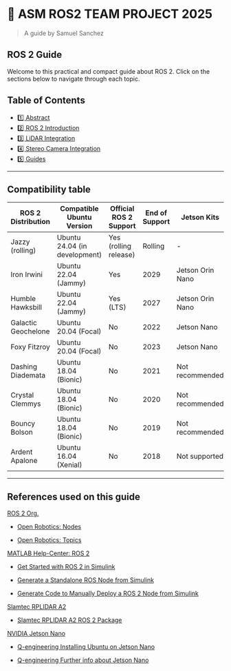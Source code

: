 
# 🤖 ASM ROS2 TEAM PROJECT 2025
> A guide by Samuel Sanchez
##  ROS 2 Guide

Welcome to this practical and compact guide about ROS 2. Click on the sections below to navigate through each topic.

## Table of Contents

- [1️⃣ Abstract](01_abstract.md)
- [2️⃣ ROS 2 Introduction](02_ros_intro.md)
- [3️⃣ LiDAR Integration](03_lidar.md)
- [4️⃣ Stereo Camera Integration](04_stereo_cam.md)
- [5️⃣ Guides](05_guides.md)

---

## Compatibility table

| ROS 2 Distribution     | Compatible Ubuntu Version          | Official ROS 2 Support | End of Support | Jetson Kits        | MATLAB         |
|------------------------|------------------------------------|------------------------|----------------|--------------------|----------------|
| Jazzy (rolling)        | Ubuntu 24.04 (in development)      | Yes (rolling release) | Rolling        | -                  | Not yet        |
| Iron Irwini            | Ubuntu 22.04 (Jammy)               | Yes                   | 2029           | Jetson Orin Nano   | Planned/Partial|
| Humble Hawksbill       | Ubuntu 22.04 (Jammy)               | Yes (LTS)             | 2027           | Jetson Orin Nano   | Yes            |
| Galactic Geochelone    | Ubuntu 20.04 (Focal)               | No                    | 2022           | Jetson Nano        | Yes            |
| Foxy Fitzroy           | Ubuntu 20.04 (Focal)               | No                    | 2023           | Jetson Nano        | Yes            |
| Dashing Diademata      | Ubuntu 18.04 (Bionic)              | No                    | 2021           | Not recommended    | Legacy         |
| Crystal Clemmys        | Ubuntu 18.04 (Bionic)              | No                    | 2020           | Not recommended    | No             |
| Bouncy Bolson          | Ubuntu 18.04 (Bionic)              | No                    | 2019           | Not recommended    | No             |
| Ardent Apalone         | Ubuntu 16.04 (Xenial)              | No                    | 2018           | Not supported      | No             |

---

## References used on this guide

[ROS 2 Org.](https://docs.ros.org/en)

- [Open Robotics: Nodes](https://docs.ros.org/en/humble/Tutorials/Beginner-CLI-Tools/Understanding-ROS2-Topics/Understanding-ROS2-Topics.html)

- [Open Robotics: Topics](https://docs.ros.org/en/humble/Tutorials/Beginner-CLI-Tools/Understanding-ROS2-Nodes/Understanding-ROS2-Nodes.html)

[MATLAB Help-Center: ROS 2](https://de.mathworks.com/help/ros/ug/get-started-with-ros-2.html)

- [Get Started with ROS 2 in Simulink](https://de.mathworks.com/help/ros/ug/get-started-with-ros-2-in-simulink.html)

- [Generate a Standalone ROS Node from Simulink](https://de.mathworks.com/help/ros/ug/generate-a-standalone-ros-node-from-simulink.html)

- [Generate Code to Manually Deploy a ROS 2 Node from Simulink](https://de.mathworks.com/help/ros/ug/generate-code-to-manually-deploy-ros-2-node.html)

[Slamtec RPLIDAR A2](https://www.slamtec.com/en/Support#rplidar-a-series)

- [Slamtec RPLIDAR A2 ROS 2 Package](https://github.com/Slamtec/rplidar_ros/tree/ros2)

[NVIDIA Jetson Nano](https://developer.nvidia.com/embedded/learn/get-started-jetson-nano-devkit)

- [Q-engineering Installing Ubuntu on Jetson Nano](https://qengineering.eu/install-ubuntu-20.04-on-jetson-nano.html) 

- [Q-engineering Further info about Jetson Nano](https://github.com/Qengineering/Jetson-Nano-Ubuntu-20-image?tab=readme-ov-file#installation)
